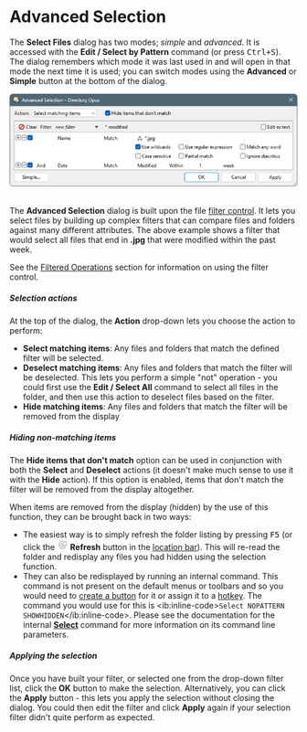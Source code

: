 # Advanced Selection

The **Select Files** dialog has two modes; *simple* and *advanced*. It is accessed with the **Edit / Select by Pattern** command (or press <kbd>Ctrl+S</kbd>). The dialog remembers which mode it was last used in and will open in that mode the next time it is used; you can switch modes using the **Advanced** or **Simple** button at the bottom of the dialog.

![](/Manual/images/media/13/select_files_-_advanced.png) 

The **Advanced Selection** dialog is built upon the file [filter control](/Manual/file_operations/filtered_operations/RAEDME.md). It lets you select files by building up complex filters that can compare files and folders against many different attributes. The above example shows a filter that would select all files that end in **.jpg** that were modified within the past week.

See the [Filtered Operations](/Manual/file_operations/filtered_operations/RAEDME.md) section for information on using the filter control.

##### Selection actions

At the top of the dialog, the **Action** drop-down lets you choose the action to perform:

- **Select matching items**: Any files and folders that match the defined filter will be selected.
- **Deselect matching items**: Any files and folders that match the filter will be deselected. This lets you perform a simple "not" operation - you could first use the **Edit / Select All** command to select all files in the folder, and then use this action to deselect files based on the filter.
- **Hide matching items**: Any files and folders that match the filter will be removed from the display

##### Hiding non-matching items

The **Hide items that don't match** option can be used in conjunction with both the **Select** and **Deselect** actions (it doesn't make much sense to use it with the **Hide** action). If this option is enabled, items that don't match the filter will be removed from the display altogether.

When items are removed from the display (hidden) by the use of this function, they can be brought back in two ways:

- The easiest way is to simply refresh the folder listing by pressing <kbd>F5</kbd> (or click the ![](/Manual/images/media/13/location_toolbar_-_refresh.png) **Refresh** button in the [location bar](/Manual/basic_concepts/the_lister/navigation/file_display_border.md)). This will re-read the folder and redisplay any files you had hidden using the selection function.
- They can also be redisplayed by running an internal command. This command is not present on the default menus or toolbars and so you would need to [create a button](/Manual/customize/creating_your_own_buttons/RAEDME.md) for it or assign it to a [hotkey](/Manual/customize/the_customize_dialog/keys.md). The command you would use for this is \<ib:inline-code\>`Select NOPATTERN SHOWHIDDEN`\</ib:inline-code\>. Please see the documentation for the internal **[Select](/Manual/reference/command_reference/internal_commands/select.md)** command for more information on its command line parameters.

##### Applying the selection

Once you have built your filter, or selected one from the drop-down filter list, click the **OK** button to make the selection. Alternatively, you can click the **Apply** button - this lets you apply the selection without closing the dialog. You could then edit the filter and click **Apply** again if your selection filter didn't quite perform as expected.
